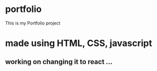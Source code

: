 # portfolio

This is my Portfolio project

# made using HTML, CSS, javascript

## working on changing it to react ...
